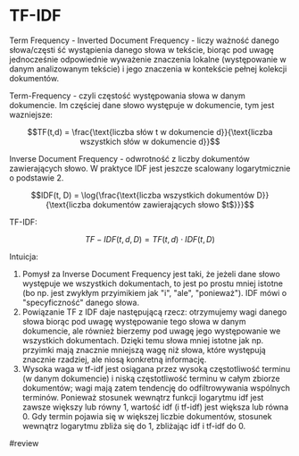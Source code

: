 # TF-IDF

Term Frequency - Inverted Document Frequency - liczy ważność danego słowa/częsti ść wystąpienia danego słowa w tekście, biorąc pod uwagę jednocześnie odpowiednie wyważenie znaczenia lokalne (występowanie w danym analizowanym tekście) i jego znaczenia w kontekście pełnej kolekcji dokumentów.

Term-Frequency - czyli częstość występowania słowa w danym dokumencie. Im częściej dane słowo występuje w dokumencie, tym jest wazniejsze:

$$TF(t,d) = \frac{\text{liczba słów t w dokumencie d}}{\text{liczba wszystkich słów w dokumencie d}}$$

Inverse Document Frequency - odwrotność z liczby dokumentów zawierających słowo. W praktyce IDF jest jeszcze scalowany logarytmicznie o podstawie 2.

$$IDF(t, D) = \log{\frac{\text{liczba wszystkich dokumentów D}}{\text{liczba dokumentów zawierających słowo $t$}}}$$

TF-IDF:

$$ TF-IDF(t, d, D) = TF(t,d) \cdot IDF(t, D)$$

Intuicja:

1. Pomysł za Inverse Document Frequency jest taki, że jeżeli dane słowo występuje we wszystkich dokumentach, to jest po prostu mniej istotne (bo np. jest zwykłym przyimikiem jak "i", "ale", "ponieważ"). IDF mówi o "specyficzność" danego słowa. 
2. Powiązanie TF z IDF daje następującą rzecz: otrzymujemy wagi danego słowa biorąc pod uwagę występowanie tego słowa w danym dokumencie, ale również bierzemy pod uwagę jego występowanie we wszystkich dokumentach. Dzięki temu słowa mniej istotne jak np. przyimki mają znacznie mniejszą wagę niż słowa, które występują znacznie rzadziej, ale niosą konkretną informację.
3. Wysoka waga w tf-idf jest osiągana przez wysoką częstotliwość terminu (w danym dokumencie) i niską częstotliwość terminu w całym zbiorze dokumentów; wagi mają zatem tendencję do odfiltrowywania wspólnych terminów. Ponieważ stosunek wewnątrz funkcji logarytmu idf jest zawsze większy lub równy 1, wartość idf (i tf-idf) jest większa lub równa 0. Gdy termin pojawia się w większej liczbie dokumentów, stosunek wewnątrz logarytmu zbliża się do 1, zbliżając idf i tf-idf do 0.

#review